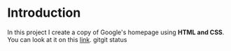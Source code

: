 # Introduction


In this project I create a copy of Google's homepage using **HTML and CSS**. You can look at it on this [link](#).
gitgit status
